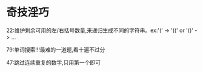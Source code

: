 # 奇技淫巧

22:维护剩余可用的左/右括号数量,来递归生成不同的字符串。ex:'(' -> '((' or '()' -> ...

79:单词搜索!!!最难的一道题,看十遍不过分

47:跳过连续重复的数字,只用第一个即可

